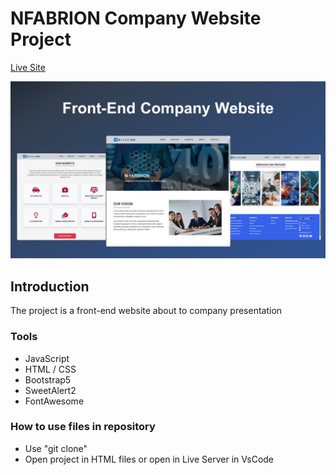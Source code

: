 # NFABRION Company Website Project

[Live Site](https://nfabrion-company.onrender.com/)


![Image](/nfabrion_img.jpg)

## Introduction
The project is a front-end website about to company presentation

### Tools
* JavaScript
* HTML / CSS
* Bootstrap5
* SweetAlert2
* FontAwesome

### How to use files in repository
* Use "git clone"
* Open project in HTML files or open in Live Server in VsCode
